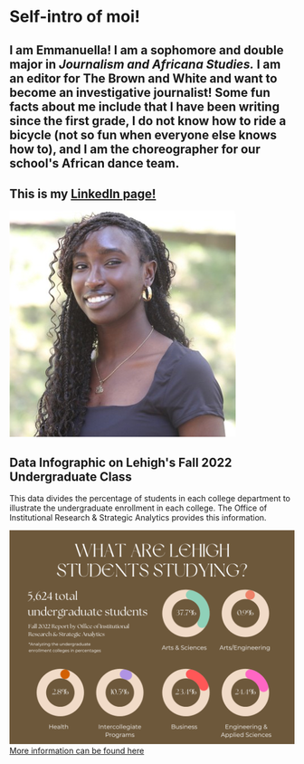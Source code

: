 # Self-intro of moi!
## I am **Emmanuella!** I am a sophomore and double major in *Journalism and Africana Studies.* I am an editor for The Brown and White and want to become an investigative journalist! Some fun facts about me include that I have been writing since the first grade, I do not know how to ride a bicycle (not so fun when everyone else knows how to), and I am the choreographer for our school's African dance team.
## This is my [LinkedIn page!](https://www.linkedin.com/in/emmanuellaagyemang)
![Emmanuella photographed at Lehigh University](https://github.com/eba226/Emmanuella-Agyemang.github.io/blob/main/1694030450183.jpeg?raw=true)


## Data Infographic on Lehigh's Fall 2022 Undergraduate Class

This data divides the percentage of students in each college department to illustrate the undergraduate enrollment in each college. The Office of Institutional Research & Strategic Analytics provides this information. 

![Data Infographic on Lehigh's Fall 2022 Undergraduate Class](https://github.com/eba226/Emmanuella-Agyemang.github.io/blob/main/github.png?raw=true)
[More information can be found here](https://data.lehigh.edu/sites/oirsa.lehigh.edu/files/LUprofile_2022.pdf)
